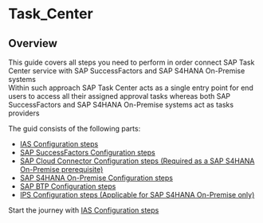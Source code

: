 # Task_Center

## Overview

This guide covers all steps you need to perform in order connect SAP Task Center service with SAP SuccessFactors and SAP S4HANA On-Premise systems  
Within such approach SAP Task Center acts as a single entry point for end users to access all their assigned approval tasks whereas both SAP SuccessFactors and SAP S4HANA On-Premise systems act as tasks providers

The guid consists of the following parts:
- [IAS Configuration steps](https://github.com/Sereg20/Task_Center/blob/master/IAS_config/README.md)
- [SAP SuccessFactors Configuration steps](https://)
- [SAP Cloud Connector Configuration steps (Required as a SAP S4HANA On-Premise prerequisite)](https://github.com/Sereg20/Task_Center/blob/master/SCC_config/README.md)
- [SAP S4HANA On-Premise Configuration steps](https://github.com/Sereg20/Task_Center/blob/master/S4HANA_config/README.md)
- [SAP BTP Configuration steps](https://github.com/Sereg20/Task_Center/blob/master/BTP_config/README.md)
- [IPS Configuration steps (Applicable for SAP S4HANA On-Premise only)](https://github.com/Sereg20/Task_Center/blob/master/IPS_config/README.md)


Start the journey with [IAS Configuration steps](https://github.com/Sereg20/Task_Center/blob/master/IAS_config/README.md)